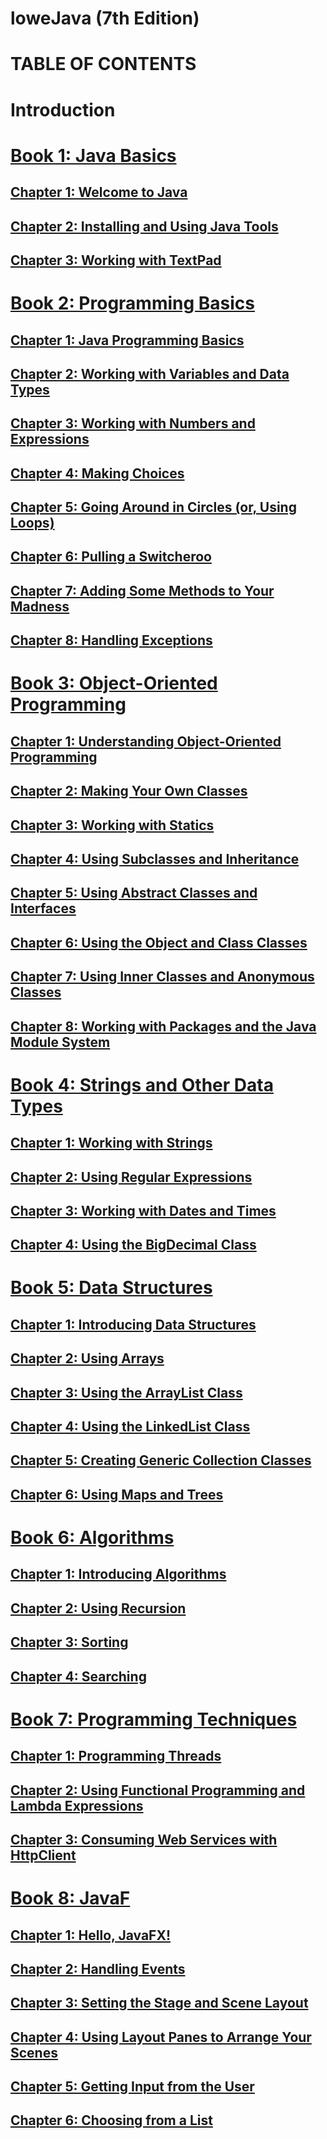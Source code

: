 # loweJava (7th Edition)

# TABLE OF CONTENTS

# Introduction 

# [Book 1: Java Basics](./book1/README.md) 

## [Chapter 1: Welcome to Java](./book1/ch1/README.md)
## [Chapter 2: Installing and Using Java Tools](./book1/ch2/README.md)
## [Chapter 3: Working with TextPad](./book1/ch3/README.md)

# [Book 2: Programming Basics](./book2/README.md) 

## [Chapter 1: Java Programming Basics](./book2/ch1/README.md)
## [Chapter 2: Working with Variables and Data Types](./book2/ch2/README.md)
## [Chapter 3: Working with Numbers and Expressions](./book2/ch3/README.md)
## [Chapter 4: Making Choices ](./book2/ch4/README.md)
## [Chapter 5: Going Around in Circles (or, Using Loops)](./book2/ch5/README.md)
## [Chapter 6: Pulling a Switcheroo](./book2/ch6/README.md)
## [Chapter 7: Adding Some Methods to Your Madness](./book2/ch7/README.md)
## [Chapter 8: Handling Exceptions](./book2/ch8/README.md)

# [Book 3: Object-Oriented Programming](./book3/README.md)

## [Chapter 1: Understanding Object-Oriented Programming](./book3/ch1/README.md)
## [Chapter 2: Making Your Own Classes](./book3/ch2/README.md)
## [Chapter 3: Working with Statics](./book3/ch3/README.md)
## [Chapter 4: Using Subclasses and Inheritance](./book3/ch4/README.md)
## [Chapter 5: Using Abstract Classes and Interfaces](./book3/ch5/README.md)
## [Chapter 6: Using the Object and Class Classes](./book3/ch6/README.md)
## [Chapter 7: Using Inner Classes and Anonymous Classes](./book3/ch7/README.md)
## [Chapter 8: Working with Packages and the Java Module System](./book3/ch8/README.md)

# [Book 4: Strings and Other Data Types](./book4/README.md)

## [Chapter 1: Working with Strings](./book4/ch1/README.md)
## [Chapter 2: Using Regular Expressions](./book4/ch2/README.md)
## [Chapter 3: Working with Dates and Times](./book4/ch3/README.md)
## [Chapter 4: Using the BigDecimal Class](./book4/ch4/README.md)

# [Book 5: Data Structures](./book5/README.md)

## [Chapter 1: Introducing Data Structures](./book5/ch1/README.md)
## [Chapter 2: Using Arrays](./book5/ch2/README.md)
## [Chapter 3: Using the ArrayList Class](./book5/ch3/README.md)
## [Chapter 4: Using the LinkedList Class](./book5/ch4/README.md)
## [Chapter 5: Creating Generic Collection Classes](./book5/ch5/README.md)
## [Chapter 6: Using Maps and Trees](./book5/ch6/README.md)

# [Book 6: Algorithms](./book6/README.md)

## [Chapter 1: Introducing Algorithms](./book6/ch1/README.md)
## [Chapter 2: Using Recursion](./book6/ch2/README.md)
## [Chapter 3: Sorting](./book6/ch3/README.md)
## [Chapter 4: Searching](./book6/ch4/README.md)

# [Book 7: Programming Techniques](./book7/README.md)

## [Chapter 1: Programming Threads](./book7/ch1/README.md)
## [Chapter 2: Using Functional Programming and Lambda Expressions](./book7/ch2/README.md)
## [Chapter 3: Consuming Web Services with HttpClient](./book7/ch3/README.md)

# [Book 8: JavaF](./book8/README.md)

## [Chapter 1: Hello, JavaFX!](./book8/ch1/README.md)
## [Chapter 2: Handling Events](./book8/ch2/README.md)
## [Chapter 3: Setting the Stage and Scene Layout](./book8/ch3/README.md)
## [Chapter 4: Using Layout Panes to Arrange Your Scenes](./book8/ch4/README.md)
## [Chapter 5: Getting Input from the User](./book8/ch5/README.md)
## [Chapter 6: Choosing from a List](./book8/ch6/README.md)



[downloads]: https://www.wiley.com/en-us/Java+All+in+One+For+Dummies,+7th+Edition-p-9781119986645